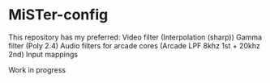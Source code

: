 # MiSTer-config
 
This repository has my preferred:
Video filter (Interpolation (sharp))
Gamma filter (Poly 2.4)
Audio filters for arcade cores (Arcade LPF 8khz 1st + 20khz 2nd)
Input mappings

Work in progress
